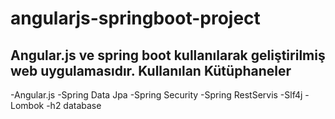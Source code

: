 # angularjs-springboot-project
Angular.js ve spring boot kullanılarak geliştirilmiş web uygulamasıdır.
Kullanılan Kütüphaneler
------------------------
-Angular.js
-Spring Data Jpa
-Spring Security
-Spring RestServis
-Slf4j
-Lombok
-h2 database
